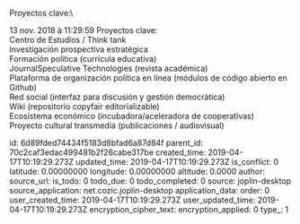 Proyectos clave:\

13 nov. 2018 à 11:29:59
Proyectos clave:\
Centro de Estudios / Think tank\
Investigación prospectiva estratégica\
Formación política (currícula educativa)\
JournalSpeculative Technologies (revista académica)\
Plataforma de organización política en línea (módulos de código abierto
en Github)\
Red social (interfaz para discusión y gestión democrática)\
Wiki (repositorio copyfair editorializable)\
Ecosistema económico (incubadora/aceleradora de cooperativas)\
Proyecto cultural transmedia (publicaciones / audiovisual)


id: 6d89fded74434f5183d8bfad6a87d84f
parent_id: 70c2caf3edac499481b2f26cabe317be
created_time: 2019-04-17T10:19:29.273Z
updated_time: 2019-04-17T10:19:29.273Z
is_conflict: 0
latitude: 0.00000000
longitude: 0.00000000
altitude: 0.0000
author: 
source_url: 
is_todo: 0
todo_due: 0
todo_completed: 0
source: joplin-desktop
source_application: net.cozic.joplin-desktop
application_data: 
order: 0
user_created_time: 2019-04-17T10:19:29.273Z
user_updated_time: 2019-04-17T10:19:29.273Z
encryption_cipher_text: 
encryption_applied: 0
type_: 1
